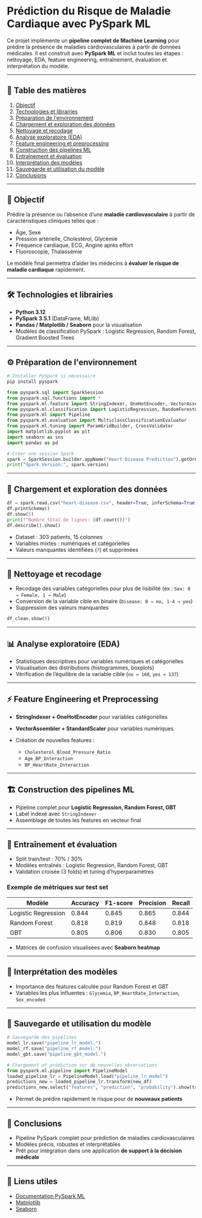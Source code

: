 
#  Prédiction du Risque de Maladie Cardiaque avec PySpark ML

Ce projet implémente un **pipeline complet de Machine Learning** pour prédire la présence de maladies cardiovasculaires à partir de données médicales. Il est construit avec **PySpark ML** et inclut toutes les étapes : nettoyage, EDA, feature engineering, entraînement, évaluation et interprétation du modèle.

---

## 🔹 Table des matières

1. [Objectif](#objectif)
2. [Technologies et librairies](#technologies-et-librairies)
3. [Préparation de l'environnement](#préparation-de-lenvironnement)
4. [Chargement et exploration des données](#chargement-et-exploration-des-données)
5. [Nettoyage et recodage](#nettoyage-et-recodage)
6. [Analyse exploratoire (EDA)](#analyse-exploratoire-eda)
7. [Feature engineering et preprocessing](#feature-engineering-et-preprocessing)
8. [Construction des pipelines ML](#construction-des-pipelines-ml)
9. [Entraînement et évaluation](#entraînement-et-évaluation)
10. [Interprétation des modèles](#interprétation-des-modèles)
11. [Sauvegarde et utilisation du modèle](#sauvegarde-et-utilisation-du-modèle)
12. [Conclusions](#conclusions)

---

## 🎯 Objectif

Prédire la présence ou l’absence d’une **maladie cardiovasculaire** à partir de caractéristiques cliniques telles que :

* Âge, Sexe
* Pression artérielle, Cholestérol, Glycémie
* Fréquence cardiaque, ECG, Angine après effort
* Fluoroscopie, Thalassémie

Le modèle final permettra d’aider les médecins à **évaluer le risque de maladie cardiaque** rapidement.

---

## 🛠 Technologies et librairies

* **Python 3.12**
* **PySpark 3.5.1** (DataFrame, MLlib)
* **Pandas / Matplotlib / Seaborn** pour la visualisation
* Modèles de classification PySpark : Logistic Regression, Random Forest, Gradient Boosted Trees

---

## ⚙️ Préparation de l'environnement

```bash
# Installer PySpark si nécessaire
pip install pyspark
```

```python
from pyspark.sql import SparkSession
from pyspark.sql.functions import *
from pyspark.ml.feature import StringIndexer, OneHotEncoder, VectorAssembler, StandardScaler
from pyspark.ml.classification import LogisticRegression, RandomForestClassifier, GBTClassifier
from pyspark.ml import Pipeline
from pyspark.ml.evaluation import MulticlassClassificationEvaluator
from pyspark.ml.tuning import ParamGridBuilder, CrossValidator
import matplotlib.pyplot as plt
import seaborn as sns
import pandas as pd

# Créer une session Spark
spark = SparkSession.builder.appName("Heart Disease Prediction").getOrCreate()
print("Spark Version:", spark.version)
```

---

## 📂 Chargement et exploration des données

```python
df = spark.read.csv("heart-disease.csv", header=True, inferSchema=True)
df.printSchema()
df.show(5)
print(f"Nombre total de lignes: {df.count()}")
df.describe().show()
```

* Dataset : 303 patients, 15 colonnes
* Variables mixtes : numériques et catégorielles
* Valeurs manquantes identifiées (`?`) et supprimées

---

## 🧹 Nettoyage et recodage

* Recodage des variables catégorielles pour plus de lisibilité (ex : `Sex: 0 → Female, 1 → Male`)
* Conversion de la variable cible en binaire (`Disease: 0 → no, 1-4 → yes`)
* Suppression des valeurs manquantes

```python
df_clean.show(5)
```

---

## 📊 Analyse exploratoire (EDA)

* Statistiques descriptives pour variables numériques et catégorielles
* Visualisation des distributions (histogrammes, boxplots)
* Vérification de l’équilibre de la variable cible (`no ≈ 160`, `yes ≈ 137`)

---

## ⚡ Feature Engineering et Preprocessing

* **StringIndexer + OneHotEncoder** pour variables catégorielles
* **VectorAssembler + StandardScaler** pour variables numériques
* Création de nouvelles features :

  * `Cholesterol_Blood_Pressure_Ratio`
  * `Age_BP_Interaction`
  * `BP_HeartRate_Interaction`

---

## 🏗 Construction des pipelines ML

* Pipeline complet pour **Logistic Regression, Random Forest, GBT**
* Label indexé avec `StringIndexer`
* Assemblage de toutes les features en vecteur final

---

## 🚀 Entraînement et évaluation

* Split train/test : 70% / 30%
* Modèles entraînés : Logistic Regression, Random Forest, GBT
* Validation croisée (3 folds) et tuning d’hyperparamètres

### Exemple de métriques sur test set

| Modèle              | Accuracy | F1-score | Precision | Recall |
| ------------------- | -------- | -------- | --------- | ------ |
| Logistic Regression | 0.844    | 0.845    | 0.865     | 0.844  |
| Random Forest       | 0.818    | 0.819    | 0.848     | 0.818  |
| GBT                 | 0.805    | 0.806    | 0.830     | 0.805  |

* Matrices de confusion visualisées avec **Seaborn heatmap**

---

## 🌟 Interprétation des modèles

* Importance des features calculée pour Random Forest et GBT
* Variables les plus influentes : `Glycemia`, `BP_HeartRate_Interaction`, `Sex_encoded`

---

## 💾 Sauvegarde et utilisation du modèle

```python
# Sauvegarde des pipelines
model_lr.save("pipeline_lr_model.")
model_rf.save("pipeline_rf_model.")
model_gbt.save("pipeline_gbt_model.")

# Chargement et prédiction sur de nouvelles observations
from pyspark.ml.pipeline import PipelineModel
loaded_pipeline_lr = PipelineModel.load("pipeline_lr_model")
predictions_new = loaded_pipeline_lr.transform(new_df)
predictions_new.select("features", "prediction", "probability").show(truncate=False)
```

* Permet de prédire rapidement le risque pour de **nouveaux patients**

---

## 📌 Conclusions

* Pipeline PySpark complet pour prédiction de maladies cardiovasculaires
* Modèles précis, robustes et interprétables
* Prêt pour intégration dans une application **de support à la décision médicale**

---

## 🔗 Liens utiles

* [Documentation PySpark ML](https://spark.apache.org/docs/latest/ml-classification-regression.html)
* [Matplotlib](https://matplotlib.org/)
* [Seaborn](https://seaborn.pydata.org/)


